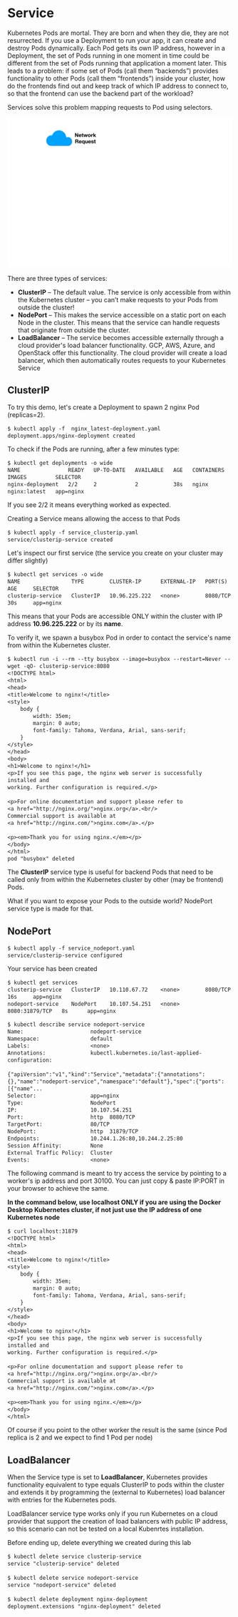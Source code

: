 # Service

Kubernetes Pods are mortal. They are born and when they die, they are not resurrected. If you use a Deployment to run your app, it can create and destroy Pods dynamically.
Each Pod gets its own IP address, however in a Deployment, the set of Pods running in one moment in time could be different from the set of Pods running that application a moment later.
This leads to a problem: if some set of Pods (call them “backends”) provides functionality to other Pods (call them “frontends”) inside your cluster, how do the frontends find out and keep track of which IP address to connect to, so that the frontend can use the backend part of the workload?

Services solve this problem mapping requests to Pod using selectors.

![Service routing](img/service-route.gif)

There are three types of services:

- **ClusterIP** – The default value. The service is only accessible from within the Kubernetes cluster – you can’t make requests to your Pods from outside the cluster!
- **NodePort** – This makes the service accessible on a static port on each Node in the cluster. This means that the service can handle requests that originate from outside the cluster.
- **LoadBalancer** – The service becomes accessible externally through a cloud provider's load balancer functionality. GCP, AWS, Azure, and OpenStack offer this functionality. The cloud provider will create a load balancer, which then automatically routes requests to your Kubernetes Service


## ClusterIP


To try this demo, let's create a Deployment to spawn 2 nginx Pod (replicas=2).

```console
$ kubectl apply -f  nginx_latest-deployment.yaml 
deployment.apps/nginx-deployment created
```

To check if the Pods are running, after a few minutes type:

```console
$ kubectl get deployments -o wide 
NAME               READY   UP-TO-DATE   AVAILABLE   AGE   CONTAINERS   IMAGES         SELECTOR
nginx-deployment   2/2     2            2           38s   nginx        nginx:latest   app=nginx
```

If you see 2/2 it means everything worked as expected.

Creating a Service means allowing the access to that Pods

```console
$ kubectl apply -f service_clusterip.yaml
service/clusterip-service created
```

Let's inspect our first service (the service you create on your cluster may differ slightly)

```console
$ kubectl get services -o wide 
NAME                TYPE        CLUSTER-IP      EXTERNAL-IP   PORT(S)    AGE     SELECTOR
clusterip-service   ClusterIP   10.96.225.222   <none>        8080/TCP   30s     app=nginx
```

This means that your Pods are accessible ONLY within the cluster with IP address **10.96.225.222** or by its **name**.

To verify it, we spawn a busybox Pod in order to contact the service's name from within the Kubernetes cluster.

```console
$ kubectl run -i --rm --tty busybox --image=busybox --restart=Never -- wget -qO- clusterip-service:8080 
<!DOCTYPE html>
<html>
<head>
<title>Welcome to nginx!</title>
<style>
    body {
        width: 35em;
        margin: 0 auto;
        font-family: Tahoma, Verdana, Arial, sans-serif;
    }
</style>
</head>
<body>
<h1>Welcome to nginx!</h1>
<p>If you see this page, the nginx web server is successfully installed and
working. Further configuration is required.</p>

<p>For online documentation and support please refer to
<a href="http://nginx.org/">nginx.org</a>.<br/>
Commercial support is available at
<a href="http://nginx.com/">nginx.com</a>.</p>

<p><em>Thank you for using nginx.</em></p>
</body>
</html>
pod "busybox" deleted
```

The **ClusterIP** service type is useful for backend Pods that need to be called only from within the Kubernetes cluster by other (may be frontend) Pods.

What if you want to expose your Pods to the outside world? NodePort service type is made for that.

## NodePort

```console
$ kubectl apply -f service_nodeport.yaml
service/clusterip-service configured
```

Your service has been created 

```console
$ kubectl get services 
clusterip-service   ClusterIP   10.110.67.72    <none>        8080/TCP         16s     app=nginx
nodeport-service    NodePort    10.107.54.251   <none>        8080:31879/TCP   8s      app=nginx
```

```console
$ kubectl describe service nodeport-service 
Name:                     nodeport-service
Namespace:                default
Labels:                   <none>
Annotations:              kubectl.kubernetes.io/last-applied-configuration:
                            {"apiVersion":"v1","kind":"Service","metadata":{"annotations":{},"name":"nodeport-service","namespace":"default"},"spec":{"ports":[{"name"...
Selector:                 app=nginx
Type:                     NodePort
IP:                       10.107.54.251
Port:                     http  8080/TCP
TargetPort:               80/TCP
NodePort:                 http  31879/TCP
Endpoints:                10.244.1.26:80,10.244.2.25:80
Session Affinity:         None
External Traffic Policy:  Cluster
Events:                   <none>
```

The following command is meant to try access the service by pointing to a worker's ip address and port 30100. You can just copy & paste IP:PORT in your browser to achieve the same.

**In the command below, use localhost ONLY if you are using the Docker Desktop Kubernetes cluster, if not just use the IP address of one Kubernetes node**

```console
$ curl localhost:31879
<!DOCTYPE html>
<html>
<head>
<title>Welcome to nginx!</title>
<style>
    body {
        width: 35em;
        margin: 0 auto;
        font-family: Tahoma, Verdana, Arial, sans-serif;
    }
</style>
</head>
<body>
<h1>Welcome to nginx!</h1>
<p>If you see this page, the nginx web server is successfully installed and
working. Further configuration is required.</p>

<p>For online documentation and support please refer to
<a href="http://nginx.org/">nginx.org</a>.<br/>
Commercial support is available at
<a href="http://nginx.com/">nginx.com</a>.</p>

<p><em>Thank you for using nginx.</em></p>
</body>
</html>
```

Of course if you point to the other worker the result is the same (since Pod replica is 2 and we expect to find 1 Pod per node)


## LoadBalancer

When the Service type is set to **LoadBalancer**, Kubernetes provides functionality equivalent to type equals ClusterIP to pods within the cluster and extends it by programming the (external to Kubernetes) load balancer with entries for the Kubernetes pods.

LoadBalancer service type works only if you run Kubernetes on a cloud provider that support the creation of load balancers with public IP address, so this scenario can not be tested on a local Kubenrtes installation.


Before ending up, delete everything we created during this lab

```console
$ kubectl delete service clusterip-service
service "clusterip-service" deleted

$ kubectl delete service nodeport-service
service "nodeport-service" deleted

$ kubectl delete deployment nginx-deployment
deployment.extensions "nginx-deployment" deleted
```
